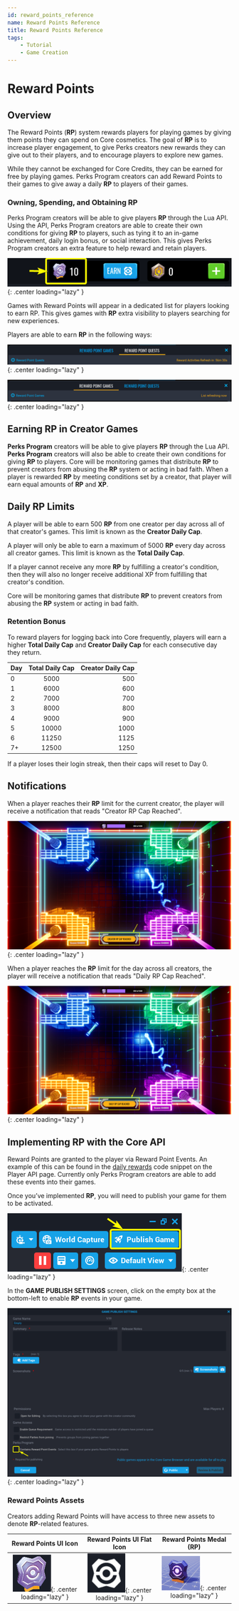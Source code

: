 ```yaml
---
id: reward_points_reference
name: Reward Points Reference
title: Reward Points Reference
tags:
    - Tutorial
    - Game Creation
---
```


# Reward Points

## Overview

The Reward Points (**RP**) system rewards players for playing games by giving them points they can spend on Core cosmetics. The goal of **RP** is to increase player engagement, to give Perks creators new rewards they can give out to their players, and to encourage players to explore new games.

While they cannot be exchanged for Core Credits, they can be earned for free by playing games. Perks Program creators can add Reward Points to their games to give away a daily **RP** to players of their games.

### Owning, Spending, and Obtaining RP

Perks Program creators will be able to give players **RP** through the Lua API. Using the API, Perks Program creators are able to create their own conditions for giving **RP** to players, such as tying it to an in-game achievement, daily login bonus, or social interaction. This gives Perks Program creators an extra feature to help reward and retain players.

![RP Wallet](../img/RewardPointsReference/RP_Wallet.png){: .center loading="lazy" }

Games with Reward Points will appear in a dedicated list for players looking to earn RP. This gives games with **RP** extra visibility to players searching for new experiences.

Players are able to earn **RP** in the following ways:

![RP Quests](../img/RewardPointsReference/EarnRPTabQuests.png){: .center loading="lazy" }

![RP Games](../img/RewardPointsReference/EarnRPTab.png){: .center loading="lazy" }

## Earning RP in Creator Games

**Perks Program** creators will be able to give players **RP** through the Lua API. **Perks Program** creators will also be able to create their own conditions for giving **RP** to players. Core will be monitoring games that distribute **RP** to prevent creators from abusing the **RP** system or acting in bad faith. When a player is rewarded **RP** by meeting conditions set by a creator, that player will earn equal amounts of **RP** and **XP**.

## Daily RP Limits

A player will be able to earn 500 **RP** from one creator per day across all of that creator's games. This limit is known as the **Creator Daily Cap**.

A player will only be able to earn a maximum of 5000 **RP** every day across all creator games. This limit is known as the **Total Daily Cap**.

If a player cannot receive any more **RP** by fulfilling a creator's condition, then they will also no longer receive additional XP from fulfilling that creator's condition.

Core will be monitoring games that distribute **RP** to prevent creators from abusing the **RP** system or acting in bad faith.

### Retention Bonus

To reward players for logging back into Core frequently, players will earn a higher **Total Daily Cap** and **Creator Daily Cap** for each consecutive day they return.

| Day | Total Daily Cap | Creator Daily Cap |
| :-- | :-------------: | ----------------: |
| 0   |      5000       |               500 |
| 1   |      6000       |               600 |
| 2   |      7000       |               700 |
| 3   |      8000       |               800 |
| 4   |      9000       |               900 |
| 5   |      10000      |              1000 |
| 6   |      11250      |              1125 |
| 7+  |      12500      |              1250 |

If a player loses their login streak, then their caps will reset to Day 0.

## Notifications

When a player reaches their **RP** limit for the current creator, the player will receive a notification that reads "Creator RP Cap Reached".

![!RP Total Cap Notification](../img/RewardPointsReference/CreatorCapNotification.png){: .center loading="lazy" }

When a player reaches the **RP** limit for the day across all creators, the player will receive a notification that reads "Daily RP Cap Reached".

![!RP Daily Cap Notification](../img/RewardPointsReference/DailyCapNotification.png){: .center loading="lazy" }

## Implementing RP with the Core API

Reward Points are granted to the player via Reward Point Events. An example of this can be found in the [daily rewards](../api/player.md#grantrewardpoints) code snippet on the Player API page. Currently only Perks Program creators are able to add these events into their games.

Once you’ve implemented **RP**, you will need to publish your game for them to be activated.

![Publish Game](../img/RewardPointsReference/SelectPublishButton.png){: .center loading="lazy" }

In the **GAME PUBLISH SETTINGS** screen, click on the empty box at the bottom-left to enable **RP** events in your game.

![!Enable Reward Points](../img/RewardPointsReference/EnableRewardPoints.png){: .center loading="lazy" }

### Reward Points Assets

Creators adding Reward Points will have access to three new assets to denote **RP**-related features.

| Reward Points UI Icon | Reward Points UI Flat Icon | Reward Points Medal (RP) |
| :-------------------: | :------------------------: | :----------------------: |
| ![Enable Reward Points](../img/RewardPointsReference/RPIcon.png){: .center loading="lazy" } | ![Enable Reward Points](../img/RewardPointsReference/RPFlatIcon.png){: .center loading="lazy" } | ![Enable Reward Points](../img/RewardPointsReference/RPMedal3D.png){: .center loading="lazy" } |

<!-- (**Perks Program** creators will be able to enable an in-game widget that will allow players to see how much **RP** the player has earned towards the current **Creator Daily Cap**. The dimensions and position of the widget will be modifiable for **Perks Program** creators via the Core game editor. ![!RP Counter Widget](../img/RewardPointsReference/RPCounter.png){: .center loading="lazy"}) -->
